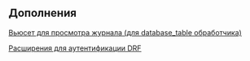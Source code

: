 ## Дополнения
[Вьюсет для просмотра журнала (для database_table обработчика)](journal_viewer/README.md)

[Расширения для аутентификации DRF](rest_framework/README.md)
